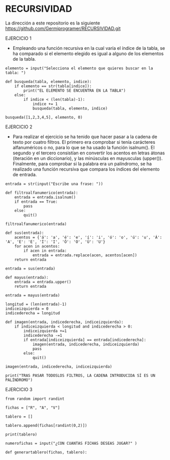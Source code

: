 # RECURSIVIDAD

La dirección a este repositorio es la siguiente https://github.com/Germiprogramer/RECURSIVIDAD.git

EJERCICIO 1
* Empleando una función recursiva en la cual varía el índice de la tabla, se ha comparado si el elemento elegido es igual a alguno de los elementos de la tabla.
```
elemento = input("Selecciona el elemento que quieres buscar en la tabla: ")

def busqueda(tabla, elemento, indice):
    if elemento == str(tabla[indice]):
        print("EL ELEMENTO SE ENCUENTRA EN LA TABLA")
    else:
        if indice < (len(tabla)-1):
            indice += 1
            busqueda(tabla, elemento, indice)

busqueda([1,2,3,4,5], elemento, 0)
```   
    
EJERCICIO 2
* Para realizar el ejercicio se ha tenido que hacer pasar a la cadena de texto por cuatro filtros. El primero era comprobar si tenía carácteres alfanuméricos o no, para lo que se ha usado la función isalnum(). El segundo y el tercero consistían en convertir los acentos en letras átonas (iteración en un diccionario), y las minúsculas en mayusculas (upper()). Finalmente, para comprobar si la palabra era un palíndromo, se ha realizado una función recursiva que compara los índices del elemento de entrada.
```
entrada = str(input("Escribe una frase: "))

def filtroalfanumerico(entrada):
    entrada = entrada.isalnum()
    if entrada == True:
        pass
    else:
        quit()

filtroalfanumerico(entrada)

def sus(entrada):
    acentos = {'á': 'a', 'é': 'e', 'í': 'i', 'ó': 'o', 'ú': 'u', 'Á': 'A', 'E': 'E', 'Í': 'I', 'Ó': 'O', 'Ú': 'U'}
    for acen in acentos:
        if acen in entrada:
            entrada = entrada.replace(acen, acentos[acen])
    return entrada

entrada = sus(entrada)

def mayus(entrada):
    entrada = entrada.upper()
    return entrada

entrada = mayus(entrada)

longitud = (len(entrada)-1)
indiceizquierda = 0
indicederecha = longitud

def imagen(entrada, indicederecha, indiceizquierda):
    if indiceizquierda < longitud and indicederecha > 0:
        indiceizquierda +=1
        indicederecha -=1
        if entrada[indiceizquierda] == entrada[indicederecha]:
            imagen(entrada, indicederecha, indiceizquierda)
            pass
        else:
            quit()

imagen(entrada, indicederecha, indiceizquierda)

print("TRAS PASAR TODOSLOS FILTROS, LA CADENA INTRODUCIDA SÍ ES UN PALÍNDROMO")

```

EJERCICIO 3

```
from random import randint

fichas = ["R", "A", "V"]

tablero = []

tablero.append(fichas[randint(0,2)])

print(tablero)

numerofichas = input("¿CON CUANTAS FICHAS DESEAS JUGAR?" )

def generartablero(fichas, tablero):
```
